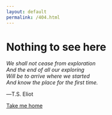 ```yaml
---
layout: default
permalink: /404.html
---
```

<div class="error">
  <h1>Nothing to see here</h1>
  <i>
  We shall not cease from exploration <br />
  And the end of all our exploring <br />
  Will be to arrive where we started <br />
  And know the place for the first time.
  </i>
  <p>―T.S. Eliot</p>
  <a href="/">Take me home</a>
</div>
